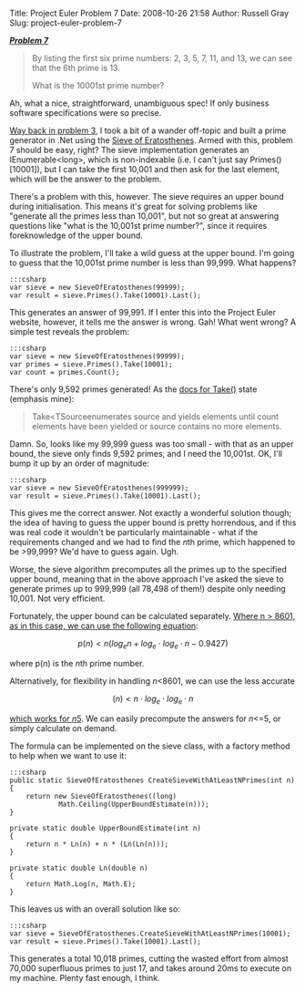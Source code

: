 Title: Project Euler Problem 7
Date: 2008-10-26 21:58
Author: Russell Gray
Slug: project-euler-problem-7

***[Problem 7][1]***

> By listing the first six prime numbers: 2, 3, 5, 7, 11, and 13, we can
> see that the 6th prime is 13.
>
> What is the 10001st prime number?

Ah, what a nice, straightforward, unambiguous spec! If only business software
specifications were so precise.

[Way back in problem 3][2], I took a bit of a wander off-topic and built a
prime generator in .Net using the [Sieve of Eratosthenes][3]. Armed with this,
problem 7 should be easy, right? The sieve implementation generates an
IEnumerable<long\>, which is non-indexable (i.e. I can't just say
Primes()[10001]), but I can take the first 10,001 and then ask for the last
element, which will be the answer to the problem.

There's a problem with this, however. The sieve requires an upper bound during
initialisation. This means it's great for solving problems like "generate all
the primes less than 10,001", but not so great at answering questions like
"what is the 10,001st prime number?", since it requires foreknowledge of the
upper bound.

To illustrate the problem, I'll take a wild guess at the upper bound.
I'm going to guess that the 10,001st prime number is less than 99,999.
What happens?

    :::csharp
    var sieve = new SieveOfEratosthenes(99999);
    var result = sieve.Primes().Take(10001).Last();

This generates an answer of 99,991. If I enter this into the Project Euler
website, however, it tells me the answer is wrong. Gah! What went wrong? A
simple test reveals the problem:

    :::csharp
    var sieve = new SieveOfEratosthenes(99999);
    var primes = sieve.Primes().Take(10001);
    var count = primes.Count();

There's only 9,592 primes generated! As the [docs for Take()][4] state
(emphasis mine):

> Take<TSourceenumerates source and yields elements until count elements have
> been yielded or source contains no more elements.

Damn. So, looks like my 99,999 guess was too small - with that as an upper
bound, the sieve only finds 9,592 primes, and I need the 10,001st. OK, I'll
bump it up by an order of magnitude:

    :::csharp
    var sieve = new SieveOfEratosthenes(999999);
    var result = sieve.Primes().Take(10001).Last();

This gives me the correct answer. Not exactly a wonderful solution though; the
idea of having to guess the upper bound is pretty horrendous, and if this was
real code it wouldn't be particularly maintainable - what if the requirements
changed and we had to find the *n*th prime, which happened to be >99,999? We'd
have to guess again. Ugh.

Worse, the sieve algorithm precomputes all the primes up to the specified
upper bound, meaning that in the above approach I've asked the sieve to
generate primes up to 999,999 (all 78,498 of them!) despite only needing
10,001. Not very efficient.

Fortunately, the upper bound can be calculated separately. [Where n > 8601, as
in this case, we can use the following equation][5]:

$$p(n) < n (log_e n + log_e \cdot log_e \cdot n - 0.9427)$$

where p(*n*) is the *n*th prime number.

Alternatively, for flexibility in handling *n*<8601, we can use the less
accurate

$$(n) < n \cdot log_e \cdot log_e \cdot n$$

[which works for
*n*5][6].
We can easily precompute the answers for *n*<=5, or simply calculate on
demand.

The formula can be implemented on the sieve class, with a factory method
to help when we want to use it:

    :::csharp
    public static SieveOfEratosthenes CreateSieveWithAtLeastNPrimes(int n)
    {
        return new SieveOfEratosthenes((long)
                Math.Ceiling(UpperBoundEstimate(n)));
    }

    private static double UpperBoundEstimate(int n)
    {
        return n * Ln(n) + n * (Ln(Ln(n)));
    }

    private static double Ln(double n)
    {
        return Math.Log(n, Math.E);
    }

This leaves us with an overall solution like so:

    :::csharp
    var sieve = SieveOfEratosthenes.CreateSieveWithAtLeastNPrimes(10001);
    var result = sieve.Primes().Take(10001).Last();

This generates a total 10,018 primes, cutting the wasted effort from almost
70,000 superfluous primes to just 17, and takes around 20ms to execute on my
machine. Plenty fast enough, I think.


[1]: http://projecteuler.net/index.php?section=problems&id=7
[2]: {filename}/projecteuler/Project-Euler-Problem-3.md
[3]: http://en.wikipedia.org/wiki/Sieve_of_eratosthenes
[4]: http://msdn.microsoft.com/en-us/library/bb503062.aspx
[5]: http://primes.utm.edu/howmany.shtml
[6]: http://en.wikipedia.org/wiki/Prime_number_theorem#Approximations_for_the_nth_prime_number